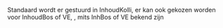 Standaard wordt er gestuurd in InhoudKolli, er kan ook gekozen worden voor InhoudBos of VE, , mits InhBos of VE bekend zijn